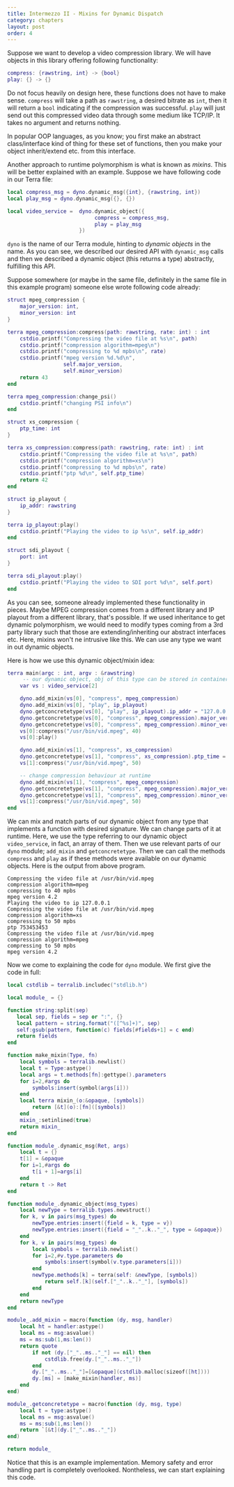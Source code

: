 ```yaml
---
title: Intermezzo II - Mixins for Dynamic Dispatch
category: chapters
layout: post
order: 4
---
```


Suppose we want to develop a video compression library. We will have objects in this library offering following functionality:

``` lua
compress: {rawstring, int} -> {bool}
play: {} -> {}
```

Do not focus heavily on design here, these functions does not have to make sense. `compress` will take a path as `rawstring`, a desired bitrate as `int`, then it will return a `bool` indicating if the compression was successful. `play` will just send out this compressed video data through some medium like TCP/IP. It takes no argument and returns nothing.

In popular OOP languages, as you know; you first make an abstract class/interface kind of thing for these set of functions, then you make your object inherit/extend etc. from this interface.

Another approach to runtime polymorphism is what is known as _mixins_. This will be better explained with an example. Suppose we have following code in our Terra file:

``` lua
local compress_msg = dyno.dynamic_msg({int}, {rawstring, int})
local play_msg = dyno.dynamic_msg({}, {})

local video_service =  dyno.dynamic_object({
                            compress = compress_msg, 
                            play = play_msg
                       })
```

`dyno` is the name of our Terra module, hinting to _dynamic objects_ in the name. As you can see, we described our desired API with `dynamic_msg` calls and then we described a dynamic object (this returns a type) abstractly, fulfilling this API.

Suppose somewhere (or maybe in the same file, definitely in the same file in this example program) someone else wrote following code already:

``` lua
struct mpeg_compression {
    major_version: int,
    minor_version: int
}

terra mpeg_compression:compress(path: rawstring, rate: int) : int
    cstdio.printf("Compressing the video file at %s\n", path)
    cstdio.printf("compression algorithm=mpeg\n")
    cstdio.printf("compressing to %d mpbs\n", rate)
    cstdio.printf("mpeg version %d.%d\n", 
                  self.major_version,
                  self.minor_version)
    return 43
end

terra mpeg_compression:change_psi()
    cstdio.printf("changing PSI info\n")
end

struct xs_compression {
    ptp_time: int
}

terra xs_compression:compress(path: rawstring, rate: int) : int
    cstdio.printf("Compressing the video file at %s\n", path)
    cstdio.printf("compression algorithm=xs\n")
    cstdio.printf("compressing to %d mpbs\n", rate)
    cstdio.printf("ptp %d\n", self.ptp_time)
    return 42
end

struct ip_playout {
    ip_addr: rawstring
}

terra ip_playout:play()
    cstdio.printf("Playing the video to ip %s\n", self.ip_addr)
end

struct sdi_playout {
    port: int
}

terra sdi_playout:play()
    cstdio.printf("Playing the video to SDI port %d\n", self.port)
end
```

As you can see, someone already implemented these functionality in pieces. Maybe MPEG compression comes from a different library and IP playout from a different library, that's possible. If we used inheritance to get dynamic polymorphism, we would need to modify types coming from a 3rd party library such that those are extending/inheriting our abstract interfaces etc. Here, mixins won't ne intrusive like this. We can use any type we want in out dynamic objects.

Here is how we use this dynamic object/mixin idea:

``` lua
terra main(argc : int, argv : &rawstring)
     -- our dynamic object, obj of this type can be stored in containers
    var vs : video_service[2]

    dyno.add_mixin(vs[0], "compress", mpeg_compression)
    dyno.add_mixin(vs[0], "play", ip_playout)
    dyno.getconcretetype(vs[0], "play", ip_playout).ip_addr = "127.0.0.1"
    dyno.getconcretetype(vs[0], "compress", mpeg_compression).major_version = 4
    dyno.getconcretetype(vs[0], "compress", mpeg_compression).minor_version = 2
    vs[0]:compress("/usr/bin/vid.mpeg", 40)
    vs[0]:play()

    dyno.add_mixin(vs[1], "compress", xs_compression)
    dyno.getconcretetype(vs[1], "compress", xs_compression).ptp_time = 753453453
    vs[1]:compress("/usr/bin/vid.mpeg", 50)

    -- change compression behaviour at runtime
    dyno.add_mixin(vs[1], "compress", mpeg_compression)
    dyno.getconcretetype(vs[1], "compress", mpeg_compression).major_version = 4
    dyno.getconcretetype(vs[1], "compress", mpeg_compression).minor_version = 2
    vs[1]:compress("/usr/bin/vid.mpeg", 50)
end
```

We can mix and match parts of our dynamic object from any type that implements a function with desired signature. We can change parts of it at runtime. Here, we use the type referring to our dynamic object `video_service`, in fact, an array of them. Then we use relevant parts of our `dyno` module; `add_mixin` and `getconcretetype`. Then we can call the methods `compress` and `play` as if these methods were available on our dynamic objects. Here is the output from above program.

```
Compressing the video file at /usr/bin/vid.mpeg
compression algorithm=mpeg
compressing to 40 mpbs
mpeg version 4.2
Playing the video to ip 127.0.0.1
Compressing the video file at /usr/bin/vid.mpeg
compression algorithm=xs
compressing to 50 mpbs
ptp 753453453
Compressing the video file at /usr/bin/vid.mpeg
compression algorithm=mpeg
compressing to 50 mpbs
mpeg version 4.2
```

Now we come to explaining the code for `dyno` module. We first give the code in full:

``` lua
local cstdlib = terralib.includec("stdlib.h")

local module_ = {}

function string:split(sep)
   local sep, fields = sep or ":", {}
   local pattern = string.format("([^%s]+)", sep)
   self:gsub(pattern, function(c) fields[#fields+1] = c end)
   return fields
end

function make_mixin(Type, fn)
    local symbols = terralib.newlist()
    local t = Type:astype()
    local args = t.methods[fn]:gettype().parameters
    for i=2,#args do
        symbols:insert(symbol(args[i]))
    end
    local terra mixin_(o:&opaque, [symbols])
        return [&t](o):[fn]([symbols])
    end
    mixin_:setinlined(true)
    return mixin_
end

function module_.dynamic_msg(Ret, args)
    local t = {}
    t[1] = &opaque
    for i=1,#args do
        t[i + 1]=args[i]
    end
    return t -> Ret
end

function module_.dynamic_object(msg_types)
    local newType = terralib.types.newstruct()
    for k, v in pairs(msg_types) do
        newType.entries:insert({field = k, type = v})
        newType.entries:insert({field = "_"..k.."_", type = &opaque})
    end
    for k, v in pairs(msg_types) do
        local symbols = terralib.newlist()
        for i=2,#v.type.parameters do
            symbols:insert(symbol(v.type.parameters[i]))
        end
        newType.methods[k] = terra(self: &newType, [symbols])
            return self.[k](self.["_"..k.."_"], [symbols])
        end
    end
    return newType
end

module_.add_mixin = macro(function (dy, msg, handler)
    local ht = handler:astype()
    local ms = msg:asvalue()
    ms = ms:sub(1,ms:len())
    return quote
        if not (dy.["_"..ms.."_"] == nil) then
            cstdlib.free(dy.["_"..ms.."_"])
        end
        dy.["_"..ms.."_"]=[&opaque](cstdlib.malloc(sizeof([ht])))
        dy.[ms] = [make_mixin(handler, ms)]
    end
end)

module_.getconcretetype = macro(function (dy, msg, type)
    local t = type:astype()
    local ms = msg:asvalue()
    ms = ms:sub(1,ms:len())
    return `[&t](dy.["_"..ms.."_"])
end)

return module_
```

Notice that this is an example implementation. Memory safety and error handling part is completely overlooked. Nontheless, we can start explaining this code.